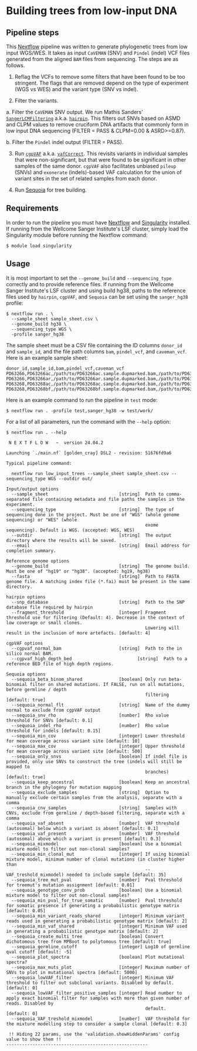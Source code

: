 # Building trees from low-input DNA

## Pipeline steps

This [Nextflow](https://www.nextflow.io/) pipeline was written to generate
phylogenetic trees from low input WGS/WES. It takes as input `CaVEMAN` (SNV) 
and `Pindel` (indel) VCF files generated from the aligned `BAM` files from 
sequencing. The steps are as follows.

1. Reflag the VCFs to remove some filters that have been found to be too 
stringent. The flags that are removed depend on the type of experiment (WGS vs
WES) and the variant type (SNV vs indel).

2. Filter the variants.

  a. Filter the `CaVEMAN` SNV output. We run Mathis Sanders' 
  [`SangerLCMFiltering`](https://github.com/MathijsSanders/SangerLCMFiltering) 
  a.k.a. [`hairpin`](https://confluence.sanger.ac.uk/display/CAS/hairpin). This 
  filters out SNVs based on ASMD and CLPM values to remove cruciform DNA 
  artifacts that commonly form in low input DNA sequencing (FILTER = PASS & 
  CLPM=0.00 & ASRD>=0.87). 

  b. Filter the `Pindel` indel output (FILTER = PASS).

3. Run [`cgpVAF`](https://confluence.sanger.ac.uk/pages/viewpage.action?pageId=22710418)
a.k.a. [`vafCorrect`](https://github.com/cancerit/vafCorrect). This revisits
variants in individual samples that were non-significant, but that were found to
be significant in other samples of the same donor. `cgpVAF` also facilitates
unbiased `pileup` (SNVs) and `exonerate` (indels)-based VAF calculation for the
union of variant sites in the set of related samples from each donor. 

4. Run [Sequoia](https://github.com/TimCoorens/Sequoia) for tree building.

## Requirements

In order to run the pipeline you must have
[Nextflow](https://www.nextflow.io/docs/latest/install.html) and
[Singularity](https://docs.sylabs.io/guides/3.5/user-guide/introduction.html)
installed. If running from the Wellcome Sanger Institute's LSF cluster, simply
load the Singularity module before running the Nextflow command:

```
$ module load singularity
```

## Usage

It is most important to set the `--genome_build` and `--sequencing_type`
correctly and to provide reference files. If running from the Wellcome Sanger
Institute's LSF cluster and using build hg38, paths to the reference files used
by `hairpin`, `cgpVAF`, and `Sequoia` can be set using the `sanger_hg38`
profile:

```
$ nextflow run . \
  --sample_sheet sample_sheet.csv \
  --genome_build hg38 \
  --sequencing_type WGS \
  -profile sanger_hg38
```

The sample sheet must be a CSV file containing the ID columns `donor_id` and 
`sample_id`, and the file path columns `bam`, `pindel_vcf`, and `caveman_vcf`. 
Here is an example sample sheet:

```
donor_id,sample_id,bam,pindel_vcf,caveman_vcf
PD63266,PD63266ac,/path/to/PD63266ac.sample.dupmarked.bam,/path/to/PD63266ac.pindel.annot.vcf.gz,/path/to/PD63266ac.caveman_c.annot.vcf.gz
PD63266,PD63266ar,/path/to/PD63266ar.sample.dupmarked.bam,/path/to/PD63266ar.pindel.annot.vcf.gz,/path/to/PD63266ar.caveman_c.annot.vcf.gz
PD63268,PD63268ac,/path/to/PD63268ac.sample.dupmarked.bam,/path/to/PD63268ac.pindel.annot.vcf.gz,/path/to/PD63268ac.caveman_c.annot.vcf.gz
PD63268,PD63268bf,/path/to/PD63268bf.sample.dupmarked.bam,/path/to/PD63268bf.pindel.annot.vcf.gz,/path/to/PD63268bf.caveman_c.annot.vcf.gz
```

Here is an example command to run the pipeline in `test` mode:

```
$ nextflow run . -profile test,sanger_hg38 -w test/work/
```

For a list of all parameters, run the command with the `--help` option:

```
$ nextflow run . --help

 N E X T F L O W   ~  version 24.04.2

Launching `./main.nf` [golden_cray] DSL2 - revision: 51676fd9a6

Typical pipeline command:

  nextflow run low_input_trees --sample_sheet sample_sheet.csv --sequencing_type WGS --outdir out/

Input/output options
  --sample_sheet                           [string]  Path to comma-separated file containing metadata and file paths the samples in the experiment.
  --sequencing_type                        [string]  The type of sequencing done in the project. Must be one of "WGS" (whole genome sequencing) or "WES" (whole 
                                                     exome sequencing). Default is WGS. (accepted: WGS, WES) 
  --outdir                                 [string]  The output directory where the results will be saved.
  --email                                  [string]  Email address for completion summary.

Reference genome options
  --genome_build                           [string]  The genome build. Must be one of "hg19" or "hg38". (accepted: hg19, hg38)
  --fasta                                  [string]  Path to FASTA genome file. A matching index file (*.fai) must be present in the same directory.

hairpin options
  --snp_database                           [string]  Path to the SNP database file required by hairpin
  --fragment_threshold                     [integer] Fragment threshold use for filtering (Default: 4). Decrease in the context of low coverage or small clones. 
                                                     Lowering will result in the inclusion of more artefacts. [default: 4] 

cgpVAF options
  --cgpvaf_normal_bam                      [string]  Path to the in silico normal BAM.
  --cgpvaf_high_depth_bed                         [string]  Path to a reference BED file of high depth regions.

Sequoia options
  --sequoia_beta_binom_shared              [boolean] Only run beta-binomial filter on shared mutations. If FALSE, run on all mutations, before germline / depth 
                                                     filtering [default: true] 
  --sequoia_normal_flt                     [string]  Name of the dummy normal to exclude from cgpVAF output
  --sequoia_snv_rho                        [number]  Rho value threshold for SNVs [default: 0.1]
  --sequoia_indel_rho                      [number]  Rho value threshold for indels [default: 0.15]
  --sequoia_min_cov                        [integer] Lower threshold for mean coverage across variant site [default: 10]
  --sequoia_max_cov                        [integer] Upper threshold for mean coverage across variant site [default: 500]
  --sequoia_only_snvs                      [boolean] If indel file is provided, only use SNVs to construct the tree (indels will still be mapped to 
                                                     branches) [default: true] 
  --sequoia_keep_ancestral                 [boolean] Keep an ancestral branch in the phylogeny for mutation mapping
  --sequoia_exclude_samples                [string]  Option to manually exclude certain samples from the analysis, separate with a comma
  --sequoia_cnv_samples                    [string]  Samples with CNVs, exclude from germline / depth-based filtering, separate with a comma
  --sequoia_vaf_absent                     [number]  VAF threshold (autosomal) below which a variant is absent [default: 0.1]
  --sequoia_vaf_present                    [number]  VAF threshold (autosomal) above which a variant is present [default: 0.3]
  --sequoia_mixmodel                       [boolean] Use a binomial mixture model to filter out non-clonal samples?
  --sequoia_min_clonal_mut                 [integer] If using binomial mixture model, minimum number of clonal mutations (in cluster higher than 
                                                     --VAF_treshold_mixmodel) needed to include sample [default: 35] 
  --sequoia_tree_mut_pval                  [number]  Pval threshold for treemut's mutation assignment [default: 0.01]
  --sequoia_genotype_conv_prob             [boolean] Use a binomial mixture model to filter out non-clonal samples?
  --sequoia_min_pval_for_true_somatic      [number]  Pval threshold for somatic presence if generating a probabilistic genotype matrix [default: 0.05]
  --sequoia_min_variant_reads_shared       [integer] Minimum variant reads used in generating a probabilistic genotype matrix [default: 2]
  --sequoia_min_vaf_shared                 [integer] Minimum VAF used in generating a probabilistic genotype matrix [default: 2]
  --sequoia_create_multi_tree              [boolean] Convert dichotomous tree from MPBoot to polytomous tree [default: true]
  --sequoia_germline_cutoff                [integer] Log10 of germline qval cutoff [default: -5]
  --sequoia_plot_spectra                   [boolean] Plot mutational spectra?
  --sequoia_max_muts_plot                  [integer] Maximum number of SNVs to plot in mutational spectra [default: 5000]
  --sequoia_lowVAF_filter                  [integer] Minimum VAF threshold to filter out subclonal variants. Disabled by default. [default: 0]
  --sequoia_lowVAF_filter_positive_samples [integer] Read number to apply exact binomial filter for samples with more than given number of reads. Disabled by 
                                                     default. [default: 0] 
  --sequoia_VAF_treshold_mixmodel          [number]  VAF threshold for the mixture modelling step to consider a sample clonal [default: 0.3]

 !! Hiding 22 params, use the 'validation.showHiddenParams' config value to show them !!
------------------------------------------------------
```